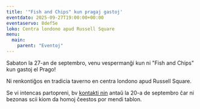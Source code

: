```yaml
---
title: '"Fish and Chips" kun pragaj gastoj'
eventdato: 2025-09-27T19:00:00+00:00
eventaservo: 8def5e
loko: Centra londono apud Russell Square
menu:
  main:
    parent: "Eventoj"
---
```


Sabaton la 27-an de septembro, venu vespermanĝi kun ni "Fish and Chips" kun gastoj el Prago!

<!--more-->

Ni renkontiĝos en tradicia taverno en centra londono apud Russell Square.

Se vi intencas partopreni, bv [kontakti nin](/kontaku) antaŭ la 20-a de septembro ĉar ni bezonas scii kiom da homoj ĉeestos por mendi tablon.
